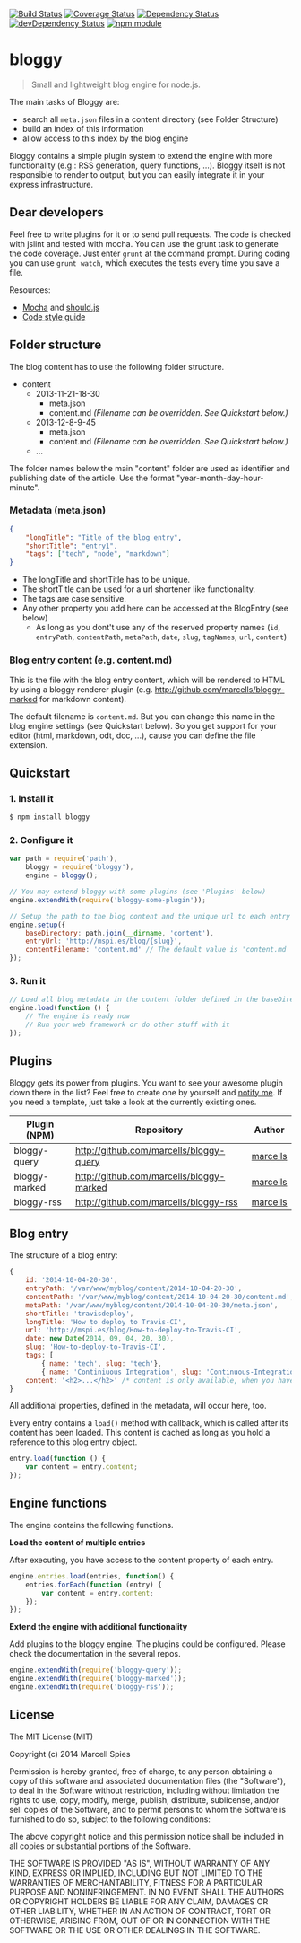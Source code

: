 [![Build Status](https://travis-ci.org/marcells/bloggy.png?branch=master)](https://travis-ci.org/marcells/bloggy)
[![Coverage Status](https://coveralls.io/repos/marcells/bloggy/badge.png?branch=master)](https://coveralls.io/r/marcells/bloggy?branch=master)
[![Dependency Status](https://david-dm.org/marcells/bloggy.png?theme=shields.io)](https://david-dm.org/marcells/bloggy)
[![devDependency Status](https://david-dm.org/marcells/bloggy/dev-status.png?theme=shields.io)](https://david-dm.org/marcells/bloggy#info=devDependencies)
[![npm module](https://badge.fury.io/js/bloggy.png)](http://badge.fury.io/js/bloggy)

# bloggy

> Small and lightweight blog engine for node.js.

The main tasks of Bloggy are:
- search all ```meta.json``` files in a content directory (see Folder Structure)
- build an index of this information
- allow access to this index by the blog engine

Bloggy contains a simple plugin system to extend the engine with more functionality (e.g.: RSS generation, query functions, ...). Bloggy itself is not 
responsible to render to output, but you can easily integrate it in your express infrastructure.

## Dear developers
Feel free to write plugins for it or to send pull requests. The code is checked with jslint and tested with mocha. You can use the grunt task to 
generate the code coverage. Just enter `grunt` at the command prompt. During coding you can use `grunt watch`, which executes the tests every time 
you save a file.

Resources:
- [Mocha](http://visionmedia.github.io/mocha) and [should.js](https://github.com/visionmedia/should.js)
- [Code style guide](http://google-styleguide.googlecode.com/svn/trunk/javascriptguide.xml)

## Folder structure

The blog content has to use the following folder structure.

- content
    - 2013-11-21-18-30
        - meta.json
        - content.md *(Filename can be overridden. See Quickstart below.)*
    - 2013-12-8-9-45
        - meta.json
        - content.md *(Filename can be overridden. See Quickstart below.)*
    - ...

The folder names below the main "content" folder are used as identifier and publishing date of the article. Use the format "year-month-day-hour-minute".

### Metadata (meta.json)

```JSON
{
    "longTitle": "Title of the blog entry",
    "shortTitle": "entry1",
    "tags": ["tech", "node", "markdown"]
}
```

- The longTitle and shortTitle has to be unique.
- The shortTitle can be used for a url shortener like functionality.
- The tags are case sensitive.
- Any other property you add here can be accessed at the BlogEntry (see below)
    - As long as you dont't use any of the reserved property names (`id`, `entryPath`, `contentPath`, `metaPath`, `date`, `slug`, `tagNames`, `url`, `content`)

### Blog entry content (e.g. content.md)

This is the file with the blog entry content, which will be rendered to HTML by using a bloggy renderer plugin (e.g. http://github.com/marcells/bloggy-marked for markdown content).

The default filename is `content.md`. But you can change this name in the blog engine settings (see Quickstart below). So you get support for your editor (html, markdown, odt, doc, ...), cause you can
define the file extension.

## Quickstart

### 1. Install it
```Bash
$ npm install bloggy
```

### 2. Configure it
```Javascript
var path = require('path'),
    bloggy = require('bloggy'),
    engine = bloggy();

// You may extend bloggy with some plugins (see 'Plugins' below)
engine.extendWith(require('bloggy-some-plugin'));

// Setup the path to the blog content and the unique url to each entry
engine.setup({
    baseDirectory: path.join(__dirname, 'content'),
    entryUrl: 'http://mspi.es/blog/{slug}',
    contentFilename: 'content.md' // The default value is 'content.md' and can be overridden here
});

```

### 3. Run it
```Javascript
// Load all blog metadata in the content folder defined in the baseDirectory option
engine.load(function () {
    // The engine is ready now
    // Run your web framework or do other stuff with it
});
```

## Plugins

Bloggy gets its power from plugins. You want to see your awesome plugin down there in the list? Feel free to create one by yourself and [notify me](http://twitter.com/marcells). If you need a template, just take a look at the currently existing ones.

| Plugin (NPM)  | Repository                               | Author
|---------------| -----------------------------------------|----------------------------------------
| bloggy-query  | http://github.com/marcells/bloggy-query  | [marcells](http://twitter.com/marcells)
| bloggy-marked | http://github.com/marcells/bloggy-marked | [marcells](http://twitter.com/marcells)
| bloggy-rss    | http://github.com/marcells/bloggy-rss    | [marcells](http://twitter.com/marcells)

## Blog entry

The structure of a blog entry:

```Javascript
{
    id: '2014-10-04-20-30',
    entryPath: '/var/www/myblog/content/2014-10-04-20-30',
    contentPath: '/var/www/myblog/content/2014-10-04-20-30/content.md',
    metaPath: '/var/www/myblog/content/2014-10-04-20-30/meta.json',
    shortTitle: 'travisdeploy',
    longTitle: 'How to deploy to Travis-CI',
    url: 'http://mspi.es/blog/How-to-deploy-to-Travis-CI',
    date: new Date(2014, 09, 04, 20, 30),
    slug: 'How-to-deploy-to-Travis-CI',
    tags: [ 
        { name: 'tech', slug: 'tech'}, 
        { name: 'Continiuous Integration', slug: 'Continuous-Integration'}]
    content: '<h2>...</h2>' /* content is only available, when you have loaded it */
}
```

All additional properties, defined in the metadata, will occur here, too.


Every entry contains a `load()` method with callback, which is called after its content has been loaded. This content is cached as long as you hold a reference to this blog entry object.

```Javascript
entry.load(function () {
    var content = entry.content;
});
```

## Engine functions

The engine contains the following functions.

**Load the content of multiple entries**

After executing, you have access to the content property of each entry.

```Javascript
engine.entries.load(entries, function() {
    entries.forEach(function (entry) {
        var content = entry.content;
    });
});
```

**Extend the engine with additional functionality**

Add plugins to the bloggy engine. The plugins could be configured. Please check the documentation in the several repos.

```Javascript
engine.extendWith(require('bloggy-query'));
engine.extendWith(require('bloggy-marked'));
engine.extendWith(require('bloggy-rss'));
```

License
-------

The MIT License (MIT)

Copyright (c) 2014 Marcell Spies

Permission is hereby granted, free of charge, to any person obtaining a copy
of this software and associated documentation files (the "Software"), to deal
in the Software without restriction, including without limitation the rights
to use, copy, modify, merge, publish, distribute, sublicense, and/or sell
copies of the Software, and to permit persons to whom the Software is
furnished to do so, subject to the following conditions:

The above copyright notice and this permission notice shall be included in
all copies or substantial portions of the Software.

THE SOFTWARE IS PROVIDED "AS IS", WITHOUT WARRANTY OF ANY KIND, EXPRESS OR
IMPLIED, INCLUDING BUT NOT LIMITED TO THE WARRANTIES OF MERCHANTABILITY,
FITNESS FOR A PARTICULAR PURPOSE AND NONINFRINGEMENT. IN NO EVENT SHALL THE
AUTHORS OR COPYRIGHT HOLDERS BE LIABLE FOR ANY CLAIM, DAMAGES OR OTHER
LIABILITY, WHETHER IN AN ACTION OF CONTRACT, TORT OR OTHERWISE, ARISING FROM,
OUT OF OR IN CONNECTION WITH THE SOFTWARE OR THE USE OR OTHER DEALINGS IN
THE SOFTWARE.